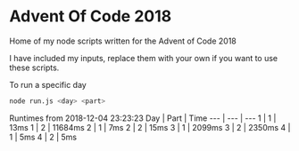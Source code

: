 # Advent Of Code 2018

Home of my node scripts written for the Advent of Code 2018

I have included my inputs, replace them with your own if you want to use these scripts.

To run a specific day
```bash
node run.js <day> <part>
```

Runtimes from 2018-12-04 23:23:23
Day | Part | Time
--- | --- | ---
1 | 1 | 13ms
1 | 2 | 11684ms
2 | 1 | 7ms
2 | 2 | 15ms
3 | 1 | 2099ms
3 | 2 | 2350ms
4 | 1 | 5ms
4 | 2 | 5ms
